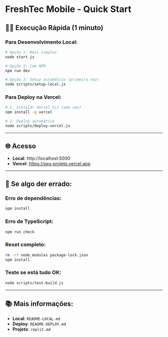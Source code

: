# FreshTec Mobile - Quick Start

## 🏃‍♂️ Execução Rápida (1 minuto)

### Para Desenvolvimento Local:
```bash
# Opção 1: Mais simples
node start.js

# Opção 2: Com NPM
npm run dev

# Opção 3: Setup automático (primeira vez)
node scripts/setup-local.js
```

### Para Deploy na Vercel:
```bash
# 1. Instalar Vercel CLI (uma vez)
npm install -g vercel

# 2. Deploy automático
node scripts/deploy-vercel.js
```

---

## 🌐 Acesso

- **Local**: http://localhost:5000
- **Vercel**: https://seu-projeto.vercel.app

---

## 🔧 Se algo der errado:

### Erro de dependências:
```bash
npm install
```

### Erro de TypeScript:
```bash
npm run check
```

### Reset completo:
```bash
rm -rf node_modules package-lock.json
npm install
```

### Teste se está tudo OK:
```bash
node scripts/test-build.js
```

---

## 📚 Mais informações:

- **Local**: `README-LOCAL.md`
- **Deploy**: `README-DEPLOY.md`
- **Projeto**: `replit.md`